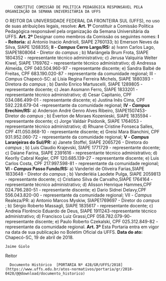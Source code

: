         CONSTITUI COMISSÃO DE POLÍTICA PEDAGÓGICA RESPONSÁVEL PELA ORGANIZAÇÃO DA SEMANA UNIVERSITÁRIA DA UFFS  

 O REITOR DA UNIVERSIDADE FEDERAL DA FRONTEIRA SUL (UFFS), no uso de suas atribuições legais, resolve:   **Art. 1º** Constituir a Comissão Política Pedagógica responsável pela organização da Semana Universitária da UFFS.   **Art. 2º** Designar como membros da Comissão os seguintes nomes: **I - Reitoria:**  a) Antonio Inacio Andrioli, SIAPE 2760133; b) Emerson Neves da Silva, SIAPE 1268355; **II - *Campus* Cerro Largo/RS:**  a) Ivann Carlos Lago, SIAPE1808064 - Diretor do *campus* ; b) Mariângela Brum Frota, SIAPE 1804352 - representante técnico administrativo; c) Jerusa Valquíria Welter Kiwel, SIAPE 1769762 - representante técnico administrativo; d) Andressa Almeida, CPF 040.504.960-97 - representante discente; e) Sandra Balbé de Freitas, CPF 683.190.020-87 - representante da comunidade regional; III - *Campus* Chapecó-SC: a) Lísia Regina Ferreira Michels, SIAPE 1880393 - Diretora do *campus* ; b) Danilo Enrico Martuscelli, SIAPE 1289805 - representante docente; c) Jean Assmann Ferro, SIAPE 1833201 - representante técnico administrativo; d) Cesar Capitanio, CPF 034.086.499-01 - representante discente; e) Justina Inês Cima, CPF 592.228.679-04 -representante da comunidade regional; **IV - *Campus* Erechim/RS:**  a) Anderson André Genro Alves Ribeiro, SIAPE1507453- Diretor do *campus* ; b) Éverton de Moraes Kozenieski, SIAPE 1835594 - representante docente; c) Jorge Valdair Psidonik, SIAPE 1764053 - representante técnico administrativo; d) Rhuane Cristine Fonseca Salles, CPF  411.050.868-10 - representante discente; e) Greisi Mara Bianchini, CPF 931.952.060-72 - representante da comunidade regional; **V - *Campus* Laranjeiras do Sul/PR:**  a) Janete Stoffel, SIAPE 2065726 - Diretora do *campus* ; b) Luis Claudio Krajevski, SIAPE 1771729 - representante docente; c) Daiane Farina, SIAPE 2391616 - representante técnico administrativo; d) Keorlly Cabral Kegler, CPF  120.685.139-27 - representante discente; e) Luis Carlos Costa, CPF 217.997.598-81 - representante da comunidade regional; **VI - *Campus* Passo Fundo/RS:**  a) Vanderlei de Oliveira Farias,SIAPE 1833648 - Diretor do *campus* ; b) Vanderléia Laodete Pulga, SIAPE 2059813 - representante docente; c) Cristiano Silva de Carvalho,SIAPE 1764164 - representante técnico administrativo; d) Alisson Henrique Hammes,CPF  024.796.280-51 - representante discente; e) Dario Sidnei Delavy,CPF 556.043.820-00 - representante da comunidade regional; VII - *Campus* Realeza/PR: a) Antonio Marcos Myskiw, SIAPE1769697 - Diretor do *campus* ; b) Sérgio Roberto Massagli, SIAPE 1835617 - representante docente; c) Andreia Florêncio Eduardo de Deus, SIAPE 1911243-representante técnico administrativo; d) Francisco Luiz Grassi,CPF 058.782.079-90- representante discente; e) Paulo Roberto Czekalski, CPF 025.312.849-82 - representante da comunidade regional.   **Art. 3º** Esta Portaria entra em vigor na data de sua publicação no Boletim Oficial da UFFS.      **Data do ato:** Chapecó-SC, 19 de abril de 2018.   
 

    Jaime Giolo   
 Reitor 

      Documento Histórico  [PORTARIA Nº 428/GR/UFFS/2018](https://www.uffs.edu.br/atos-normativos/portaria/gr/2018-0428/@@download/documento_historico)     
      